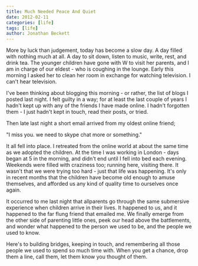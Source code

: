 ```yaml
---
title: Much Needed Peace And Quiet
date: 2012-02-11
categories: [life]
tags: [life]
author: Jonathan Beckett
---
```


More by luck than judgement, today has become a slow day. A day filled with nothing much at all. A day to sit down, listen to music, write, rest, and drink tea. The younger children have gone with W to visit her parents, and I am in charge of our eldest - who is coughing in the lounge. Early this morning I asked her to clean her room in exchange for watching television. I can't hear television.

I've been thinking about blogging this morning - or rather, the list of blogs I posted last night. I felt guilty in a way; for at least the last couple of years I hadn't kept up with any of the friends I have made online. I hadn't forgotten them - I just hadn't kept in touch, read their posts, or tried.

Then late last night a short email arrived from my oldest online friend;

"I miss you. we need to skype chat more or something."

It all fell into place. I retreated from the online world at about the same time as we adopted the children. At the time I was working in London - days began at 5 in the morning, and didn't end until I fell into bed each evening. Weekends were filled with craziness too; running here, visiting there. It wasn't that we were trying too hard - just that life was happening. It's only in recent months that the children have become old enough to amuse themselves, and afforded us any kind of quality time to ourselves once again.

It occurred to me last night that allparents go through the same submersive experience when children arrive in their lives. It happened to us, and it happened to the far flung friend that emailed me. We finally emerge from the other side of parenting little ones, peek our head above the battlements, and wonder what happened to the person we used to be, and the people we used to know.

Here's to building bridges, keeping in touch, and remembering all those people we used to spend so much time with. When you get a chance, drop them a line, call them, let them know you thought of them.